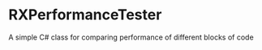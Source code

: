 RXPerformanceTester
===================

A simple C# class for comparing performance of different blocks of code
